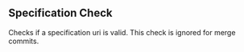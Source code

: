 Specification Check
-------------------

Checks if a specification uri is valid. This check is ignored for merge commits.